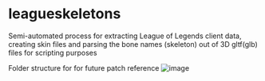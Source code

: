 # leagueskeletons
Semi-automated process for extracting League of Legends client data, creating skin files and parsing the bone names (skeleton) out of 3D gltf(glb) files for scripting purposes

Folder structure for for future patch reference
![image](https://github.com/QuePast/leagueskeletons/assets/8728328/6f57c3b8-5711-4598-99b6-4bbccf6b7371)
